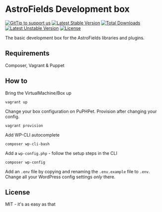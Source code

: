 # AstroFields Development box

[![GitTip to support us](//img.shields.io/gratipay/wecodemore.svg)](//gratipay.com/wecodemore/)
[![Latest Stable Version](//poser.pugx.org/wecodemore/astrofields-devstack/v/stable.svg)](//packagist.org/packages/wecodemore/astrofields-devstack)
[![Total Downloads](//poser.pugx.org/wecodemore/astrofields-devstack/downloads.svg)](//packagist.org/packages/wecodemore/astrofields-devstack)
[![Latest Unstable Version](//poser.pugx.org/wecodemore/astrofields-devstack/v/unstable.svg)](//packagist.org/packages/wecodemore/astrofields-devstack)
[![License](//poser.pugx.org/wecodemore/astrofields-devstack/license.svg)](//packagist.org/packages/wecodemore/astrofields-devstack)

The basic development box for the AstroFields libraries and plugins.

## Requirements

Composer, Vagrant & Puppet

## How to

Bring the VirtualMachine/Box up

	vagrant up

Change your box configuration on PuPHPet. Provision after changing your config.

	vagrant provision

Add WP-CLI autocomplete

	composer wp-cli-bash

Add a `wp-config.php` - follow the setup steps in the CLI

	composer wp-config

Add an `.env` file by copying and renaming the `.env.example` file to `.env`. Change all
your WordPress config settings _only_ there.

## License

MIT - it's as easy as that